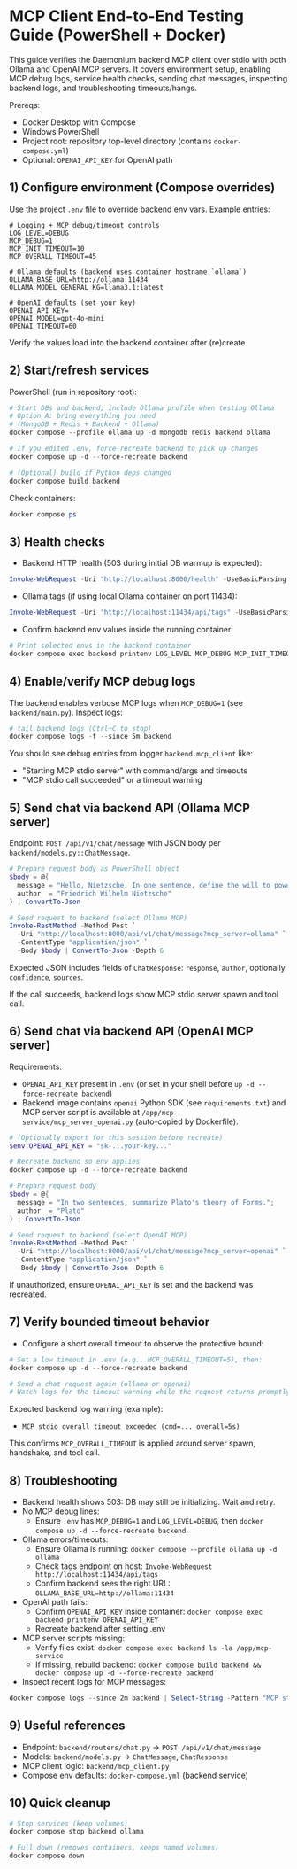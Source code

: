# MCP Client End-to-End Testing Guide (PowerShell + Docker)

This guide verifies the Daemonium backend MCP client over stdio with both Ollama and OpenAI MCP servers. It covers environment setup, enabling MCP debug logs, service health checks, sending chat messages, inspecting backend logs, and troubleshooting timeouts/hangs.

Prereqs:
- Docker Desktop with Compose
- Windows PowerShell
- Project root: repository top-level directory (contains `docker-compose.yml`)
- Optional: `OPENAI_API_KEY` for OpenAI path


## 1) Configure environment (Compose overrides)

Use the project `.env` file to override backend env vars. Example entries:

```
# Logging + MCP debug/timeout controls
LOG_LEVEL=DEBUG
MCP_DEBUG=1
MCP_INIT_TIMEOUT=10
MCP_OVERALL_TIMEOUT=45

# Ollama defaults (backend uses container hostname `ollama`)
OLLAMA_BASE_URL=http://ollama:11434
OLLAMA_MODEL_GENERAL_KG=llama3.1:latest

# OpenAI defaults (set your key)
OPENAI_API_KEY=
OPENAI_MODEL=gpt-4o-mini
OPENAI_TIMEOUT=60
```

Verify the values load into the backend container after (re)create.


## 2) Start/refresh services

PowerShell (run in repository root):

```powershell
# Start DBs and backend; include Ollama profile when testing Ollama
# Option A: bring everything you need
# (MongoDB + Redis + Backend + Ollama)
docker compose --profile ollama up -d mongodb redis backend ollama

# If you edited .env, force-recreate backend to pick up changes
docker compose up -d --force-recreate backend

# (Optional) build if Python deps changed
docker compose build backend
```

Check containers:

```powershell
docker compose ps
```


## 3) Health checks

- Backend HTTP health (503 during initial DB warmup is expected):

```powershell
Invoke-WebRequest -Uri "http://localhost:8000/health" -UseBasicParsing | Select-Object -ExpandProperty Content
```

- Ollama tags (if using local Ollama container on port 11434):

```powershell
Invoke-WebRequest -Uri "http://localhost:11434/api/tags" -UseBasicParsing | Select-Object -ExpandProperty Content
```

- Confirm backend env values inside the running container:

```powershell
# Print selected envs in the backend container
docker compose exec backend printenv LOG_LEVEL MCP_DEBUG MCP_INIT_TIMEOUT MCP_OVERALL_TIMEOUT OLLAMA_BASE_URL OLLAMA_MODEL_GENERAL_KG OPENAI_MODEL OPENAI_TIMEOUT | sort
```


## 4) Enable/verify MCP debug logs

The backend enables verbose MCP logs when `MCP_DEBUG=1` (see `backend/main.py`). Inspect logs:

```powershell
# tail backend logs (Ctrl+C to stop)
docker compose logs -f --since 5m backend
```

You should see debug entries from logger `backend.mcp_client` like:
- "Starting MCP stdio server" with command/args and timeouts
- "MCP stdio call succeeded" or a timeout warning


## 5) Send chat via backend API (Ollama MCP server)

Endpoint: `POST /api/v1/chat/message` with JSON body per `backend/models.py::ChatMessage`.

```powershell
# Prepare request body as PowerShell object
$body = @{ 
  message = "Hello, Nietzsche. In one sentence, define the will to power."; 
  author  = "Friedrich Wilhelm Nietzsche" 
} | ConvertTo-Json

# Send request to backend (select Ollama MCP)
Invoke-RestMethod -Method Post `
  -Uri "http://localhost:8000/api/v1/chat/message?mcp_server=ollama" `
  -ContentType "application/json" `
  -Body $body | ConvertTo-Json -Depth 6
```

Expected JSON includes fields of `ChatResponse`: `response`, `author`, optionally `confidence`, `sources`.

If the call succeeds, backend logs show MCP stdio server spawn and tool call.


## 6) Send chat via backend API (OpenAI MCP server)

Requirements:
- `OPENAI_API_KEY` present in `.env` (or set in your shell before `up -d --force-recreate backend`)
- Backend image contains `openai` Python SDK (see `requirements.txt`) and MCP server script is available at `/app/mcp-service/mcp_server_openai.py` (auto-copied by Dockerfile).

```powershell
# (Optionally export for this session before recreate)
$env:OPENAI_API_KEY = "sk-...your-key..."

# Recreate backend so env applies
docker compose up -d --force-recreate backend

# Prepare request body
$body = @{ 
  message = "In two sentences, summarize Plato's theory of Forms."; 
  author  = "Plato" 
} | ConvertTo-Json

# Send request to backend (select OpenAI MCP)
Invoke-RestMethod -Method Post `
  -Uri "http://localhost:8000/api/v1/chat/message?mcp_server=openai" `
  -ContentType "application/json" `
  -Body $body | ConvertTo-Json -Depth 6
```

If unauthorized, ensure `OPENAI_API_KEY` is set and the backend was recreated.


## 7) Verify bounded timeout behavior

- Configure a short overall timeout to observe the protective bound:

```powershell
# Set a low timeout in .env (e.g., MCP_OVERALL_TIMEOUT=5), then:
docker compose up -d --force-recreate backend

# Send a chat request again (ollama or openai)
# Watch logs for the timeout warning while the request returns promptly
```

Expected backend log warning (example):
- `MCP stdio overall timeout exceeded (cmd=... overall=5s)`

This confirms `MCP_OVERALL_TIMEOUT` is applied around server spawn, handshake, and tool call.


## 8) Troubleshooting

- Backend health shows 503: DB may still be initializing. Wait and retry.
- No MCP debug lines:
  - Ensure `.env` has `MCP_DEBUG=1` and `LOG_LEVEL=DEBUG`, then `docker compose up -d --force-recreate backend`.
- Ollama errors/timeouts:
  - Ensure Ollama is running: `docker compose --profile ollama up -d ollama`
  - Check tags endpoint on host: `Invoke-WebRequest http://localhost:11434/api/tags`
  - Confirm backend sees the right URL: `OLLAMA_BASE_URL=http://ollama:11434`
- OpenAI path fails:
  - Confirm `OPENAI_API_KEY` inside container: `docker compose exec backend printenv OPENAI_API_KEY`
  - Recreate backend after setting .env
- MCP server scripts missing:
  - Verify files exist: `docker compose exec backend ls -la /app/mcp-service`
  - If missing, rebuild backend: `docker compose build backend && docker compose up -d --force-recreate backend`
- Inspect recent logs for MCP messages:

```powershell
docker compose logs --since 2m backend | Select-String -Pattern "MCP stdio|Starting MCP stdio|overall timeout"
```


## 9) Useful references

- Endpoint: `backend/routers/chat.py` -> `POST /api/v1/chat/message`
- Models: `backend/models.py` -> `ChatMessage`, `ChatResponse`
- MCP client logic: `backend/mcp_client.py`
- Compose env defaults: `docker-compose.yml` (backend service)


## 10) Quick cleanup

```powershell
# Stop services (keep volumes)
docker compose stop backend ollama

# Full down (removes containers, keeps named volumes)
docker compose down
```
